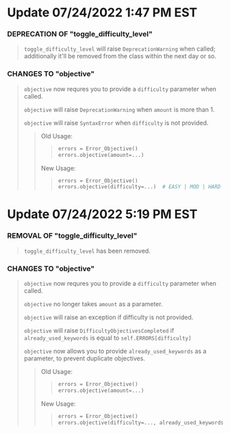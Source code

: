 # Update 07/24/2022 1:47 PM EST
### DEPRECATION OF "toggle_difficulty_level"
> ``toggle_difficulty_level`` will raise `DeprecationWarning` when called; additionally it'll be removed from the class within the next day or so.

### CHANGES TO "objective"
> ``objective`` now requres you to provide a ``difficulty`` parameter when called.
> 
> ``objective`` will raise ``DeprecationWarning`` when ``amount`` is more than 1.
> 
> ``objective`` will raise ``SyntaxError`` when ``difficulty`` is not provided.
> 
> > Old Usage:
> > > ```python
> > > errors = Error_Objective()
> > > errors.objective(amount=...)
> > > ```
> > New Usage:
> > > ```python
> > > errors = Error_Objective()
> > > errors.objective(difficulty=...)  # EASY | MOD | HARD
> > > ```
> > > 
> > > 
# Update 07/24/2022 5:19 PM EST
### REMOVAL OF "toggle_difficulty_level"
> ``toggle_difficulty_level`` has been removed.

### CHANGES TO "objective"
> ``objective`` now requres you to provide a ``difficulty`` parameter when called.
> 
> ``objective`` no longer takes ``amount`` as a parameter.
> 
> ``objective`` will raise an exception if difficulty is not provided.
> 
> ``objective`` will raise ``DifficultyObjectivesCompleted`` if ``already_used_keywords`` is equal to ``self.ERRORS[difficulty]``
> 
> ``objective`` now allows you to provide ``already_used_keywords`` as a parameter, to prevent duplicate objectives.
> > Old Usage:
> > > ```python
> > > errors = Error_Objective()
> > > errors.objective(amount=...)
> > > ```
> > New Usage:
> > > ```python
> > > errors = Error_Objective()
> > > errors.objective(difficulty=..., already_used_keywords= list | None)  # EASY | MOD | HARD
> > > ```